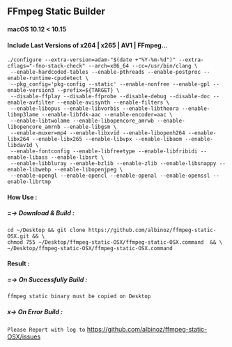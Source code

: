 ## FFmpeg Static Builder
####  macOS 10.12 < 10.15

#### Include Last Versions of x264 | x265 | AV1 | FFmpeg…


```
./configure --extra-version=adam-"$(date +"%Y-%m-%d")" --extra-cflags="-fno-stack-check" --arch=x86_64 --cc=/usr/bin/clang \
 --enable-hardcoded-tables --enable-pthreads --enable-postproc --enable-runtime-cpudetect \
 --pkg_config='pkg-config --static' --enable-nonfree --enable-gpl --enable-version3 --prefix=${TARGET} \
 --disable-ffplay --disable-ffprobe --disable-debug --disable-doc --enable-avfilter --enable-avisynth --enable-filters \
 --enable-libopus --enable-libvorbis --enable-libtheora --enable-libmp3lame --enable-libfdk-aac --enable-encoder=aac \
 --enable-libtwolame --enable-libopencore_amrwb --enable-libopencore_amrnb --enable-libgsm \
 --enable-muxer=mp4 --enable-libxvid --enable-libopenh264 --enable-libx264 --enable-libx265 --enable-libvpx --enable-libaom --enable-libdav1d \
 --enable-fontconfig --enable-libfreetype --enable-libfribidi --enable-libass --enable-libsrt \
 --enable-libbluray --enable-bzlib --enable-zlib --enable-libsnappy --enable-libwebp --enable-libopenjpeg \
 --enable-opengl --enable-opencl --enable-openal --enable-openssl --enable-librtmp
```

#### How Use :

##### =-> Download & Build :
```
cd ~/Desktop && git clone https://github.com/albinoz/ffmpeg-static-OSX.git && \
chmod 755 ~/Desktop/ffmpeg-static-OSX/ffmpeg-static-OSX.command  && \
~/Desktop/ffmpeg-static-OSX/ffmpeg-static-OSX.command
```

#### Result :

##### =-> On Successfully Build :
`ffmpeg static binary must be copied on Desktop`

##### x-> On Error Build :
`Please Report with log to`
https://github.com/albinoz/ffmpeg-static-OSX/issues

